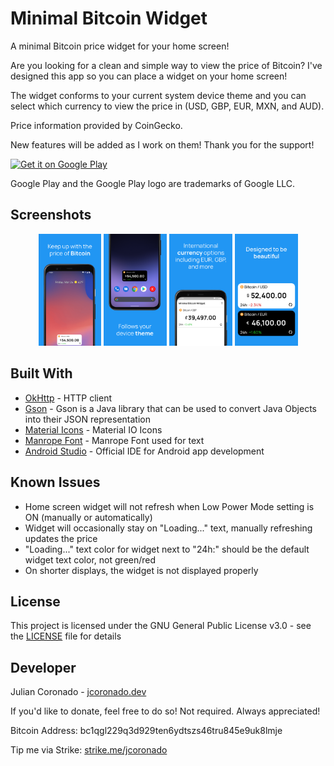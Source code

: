 # Minimal Bitcoin Widget

A minimal Bitcoin price widget for your home screen!

Are you looking for a clean and simple way to view the price of Bitcoin? 
I've designed this app so you can place a widget on your home screen!

The widget conforms to your current system device theme and you can select which currency to view the price in (USD, GBP, EUR, MXN, and AUD).

Price information provided by CoinGecko.

New features will be added as I work on them! Thank you for the support!

<a href='https://play.google.com/store/apps/details?id=com.jcoronado.minimalbitcoinwidget&pcampaignid=pcampaignidMKT-Other-global-all-co-prtnr-py-PartBadge-Mar2515-1'><img alt='Get it on Google Play' src='https://play.google.com/intl/en_us/badges/static/images/badges/en_badge_web_generic.png' width="35%"/></a>

Google Play and the Google Play logo are trademarks of Google LLC.

## Screenshots

<p align="center">
  <img src="screenshots/image1.png" width="20%">
  <img src="screenshots/image2.png" width="20%">
  <img src="screenshots/image3.png" width="20%">
  <img src="screenshots/image4.png" width="20%">
</p>

## Built With
* [OkHttp](https://square.github.io/okhttp/) - HTTP client
* [Gson](https://github.com/google/gson) - Gson is a Java library that can be used to convert Java Objects into their JSON representation
* [Material Icons](https://material.io/resources/icons/) - Material IO Icons
* [Manrope Font](https://manropefont.com/) - Manrope Font used for text
* [Android Studio](https://developer.android.com/studio) - Official IDE for Android app development

## Known Issues
* Home screen widget will not refresh when Low Power Mode setting is ON (manually or automatically)
* Widget will occasionally stay on "Loading..." text, manually refreshing updates the price
* "Loading..." text color for widget next to "24h:" should be the default widget text color, not green/red
* On shorter displays, the widget is not displayed properly

## License
This project is licensed under the GNU General Public License v3.0 - see the [LICENSE](LICENSE) file for details

## Developer
Julian Coronado - [jcoronado.dev](https://jcoronado.dev)

If you'd like to donate, feel free to do so! Not required. Always appreciated!

Bitcoin Address: bc1qgl229q3d929ten6ydtszs46tru845e9uk8lmje

Tip me via Strike: [strike.me/jcoronado](https://strike.me/jcoronado)

